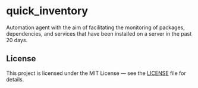 # quick_inventory
Automation agent with the aim of facilitating the monitoring of packages, dependencies, and services that have been installed on a server in the past 20 days.

## License
This project is licensed under the MIT License — see the [LICENSE](LICENSE) file for details.
